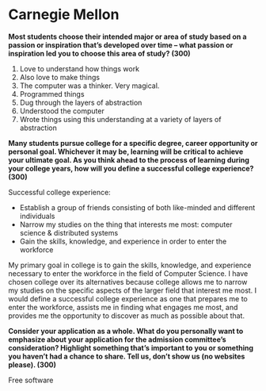 # Carnegie Mellon

**Most students choose their intended major or area of study based on a passion
or inspiration that’s developed over time – what passion or inspiration led you
to choose this area of study? (300)**

1. Love to understand how things work
2. Also love to make things
3. The computer was a thinker. Very magical.
4. Programmed things
5. Dug through the layers of abstraction
6. Understood the computer
7. Wrote things using this understanding at a variety of layers of abstraction

**Many students pursue college for a specific degree, career opportunity or
personal goal. Whichever it may be, learning will be critical to achieve your
ultimate goal. As you think ahead to the process of learning during your
college years, how will you define a successful college experience? (300)**

Successful college experience:
- Establish a group of friends consisting of both like-minded and different individuals
- Narrow my studies on the thing that interests me most: computer science & distributed systems
- Gain the skills, knowledge, and experience in order to enter the workforce

My primary goal in college is to gain the skills, knowledge, and experience
necessary to enter the workforce in the field of Computer Science. I have
chosen college over its alternatives because college allows me to narrow my
studies on the specific aspects of the larger field that interest me most. I
would define a successful college experience as one that prepares me to enter
the workforce, assists me in finding what engages me most, and provides me the
opportunity to discover as much as possible about that.

**Consider your application as a whole. What do you personally want to
emphasize about your application for the admission committee’s consideration?
Highlight something that’s important to you or something you haven’t had a
chance to share. Tell us, don’t show us (no websites please). (300)**

Free software

